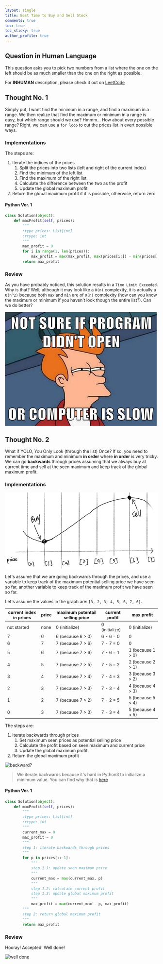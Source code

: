 ```yaml
---
layout: single
title: Best Time to Buy and Sell Stock
comments: true
toc: true
toc_sticky: true
author_profile: true
---
```


## Question in Human Language

This question asks you to pick two numbers from a list where the one on the left should be as much smaller than the one on the right as possible.

For **INHUMAN** description, please check it out on [LeetCode](https://leetcode.com/problems/best-time-to-buy-and-sell-stock/)

## Thought No. 1

Simply put, I want find the minimum in a range, and find a maximum in a range.
We then realize that find the maximum or minimum in a range is easy, but which range should we use?
Hmmm... How about every possible range? Right, we can use a `for loop` to cut the prices list
in evert possible ways.

### Implementations

The steps are:
1. Iterate the indices of the prices
    1. Split the prices into two lists (left and right of the current index)
    2. Find the minimum of the left list
    3. Find the maximum of the right list
    4. Calculate the difference between the two as the profit
    5. Update the global maximum profit
2. Return the global maximum profit if it is possible, otherwise, return zero

#### Python Ver. 1

```python
class Solution(object):
    def maxProfit(self, prices):
        """
        :type prices: List[int]
        :rtype: int
        """
        max_profit = 0
        for i in range(1, len(prices)):
            max_profit = max(max_profit, max(prices[i:]) - min(prices[:i]))
        return max_profit
```

### Review

As you have probably noticed, this solution results in a `Time Limit Exceeded`. Why is that?
Well, although it may look like a `O(n)` complexity, it is actually a `O(n^2)` because both
`max` and `min` are of `O(n)` complexity (how can you know the maximum or minimum if you haven't
look though the entire list?). Can we do better?

![program too slow](./asset/program-too-slow.jpg)

## Thought No. 2

What if YOLO, You Only Look (through the list) Once? If so, you need to remember the maximum
and minimum **in order** where **in order** is very tricky. We can go **backwards** through prices
assuming that we always buy at current time and sell at the seen maximum and keep track of the
global maximum profit.

### Implementations

![prices as a graph](./asset/prices_as_a_graph.png)

Let's assume that we are going backwards through the prices, and use a variable to keep track of the
maximum potential selling price we have seen so far, another variable to keep track of the maximum
profit we have seen so far.

Let's assume the values in the graph are: `[3, 2, 3, 4, 5, 6, 7, 6]`.

| current index in prices | price | maximum potentail selling price | current profit | max profit        |
| ----------------------- | ----- | ------------------------------- | -------------- | ----------------- |
| not started             | none  | 0 (initialize)                  | 0 (initialize) | 0 (initialize)    |
| 7                       | 6     | 6 (because 6 > 0)               | 6 - 6 = 0      | 0                 |
| 6                       | 7     | 7 (because 7 > 6)               | 7 - 7 = 0      | 0                 |
| 5                       | 6     | 7 (because 7 > 6)               | 7 - 6 = 1      | 1 (because 1 > 0) |
| 4                       | 5     | 7 (because 7 > 5)               | 7 - 5 = 2      | 2 (because 2 > 1) |
| 3                       | 4     | 7 (because 7 > 4)               | 7 - 4 = 3      | 3 (because 3 > 2) |
| 2                       | 3     | 7 (because 7 > 3)               | 7 - 3 = 4      | 4 (because 4 > 3) |
| 1                       | 2     | 7 (because 7 > 2)               | 7 - 2 = 5      | 5 (because 5 > 4) |
| 0                       | 3     | 7 (because 7 > 3)               | 7 - 3 = 4      | 5 (because 4 < 5) |

The steps are:
1. Iterate backwards through prices
    1. Set maximum seen prices as potential selling price
    2. Calculate the profit based on seen maximum and current price
    3. Update the global maximum profit
2. Return the global maximum profit

![backward?](https://media.giphy.com/media/638KU8suvbVGo/giphy.gif)

> We iterate backwards because it's hard in Python3 to initialize a minimum value.
> You can find why that is [here](https://stackoverflow.com/questions/7604966/maximum-and-minimum-values-for-ints)

#### Python Ver. 1

```python
class Solution(object):
    def maxProfit(self, prices):
        """
        :type prices: List[int]
        :rtype: int
        """
        current_max = 0
        max_profit = 0
        """
        step 1: iterate backwards through prices
        """
        for p in prices[::-1]:
            """
            step 1.1: update seen maximum price
            """
            current_max = max(current_max, p)
            """
            step 1.2: calculate current profit
            step 1.3: update global maximum profit
            """
            max_profit = max(current_max - p, max_profit)
        """
        step 2: return global maximum profit
        """
        return max_profit
```

### Review

Hooray! Accepted! Well done!

![well done](https://media.giphy.com/media/vFKqnCdLPNOKc/giphy.gif)